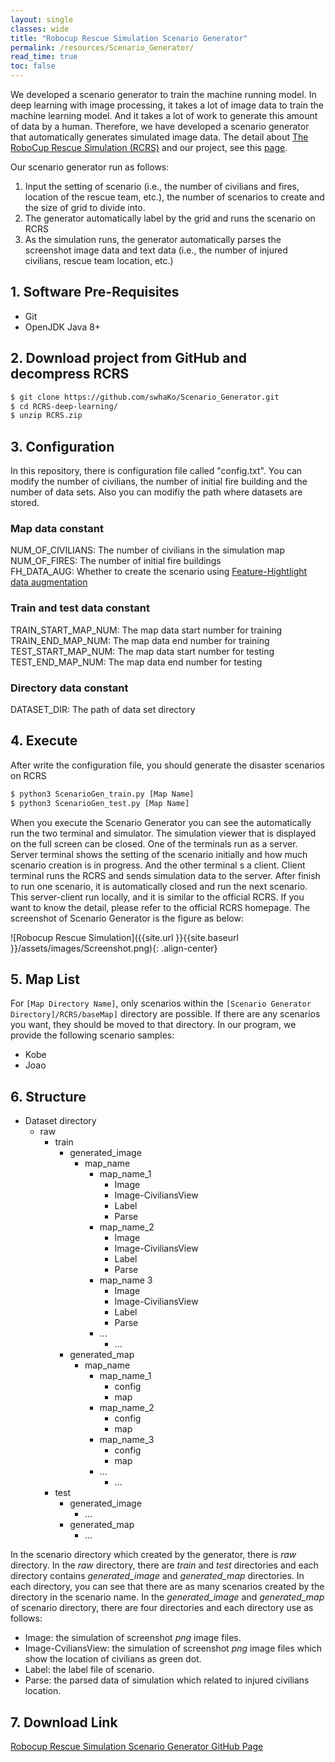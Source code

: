 ```yaml
---
layout: single
classes: wide
title: "Robocup Rescue Simulation Scenario Generator"
permalink: /resources/Scenario_Generator/
read_time: true
toc: false
---
```

We developed a scenario generator to train the machine running model. In deep learning with image processing, it takes a lot of image data to train the machine learning model. And it takes a lot of work to generate this amount of data by a human. Therefore, we have developed a scenario generator that automatically generates simulated image data. The detail about [The RoboCup Rescue Simulation (RCRS)](https://rescuesim.robocup.org/) and our project, see this [page](https://swhako.github.io/swha/resources/Intro/).

Our scenario generator run as follows:
1. Input the setting of scenario (i.e., the number of civilians and fires, location of the rescue team, etc.), the number of scenarios to create and the size of grid to divide into.
2. The generator automatically label by the grid and runs the scenario on RCRS
3. As the simulation runs, the generator automatically parses the screenshot image data and text data (i.e., the number of injured civilians, rescue team location, etc.)

## 1. Software Pre-Requisites
- Git
- OpenJDK Java 8+

## 2. Download project from GitHub and decompress RCRS
```bash
$ git clone https://github.com/swhaKo/Scenario_Generator.git
$ cd RCRS-deep-learning/
$ unzip RCRS.zip
```

## 3. Configuration
In this repository, there is configuration file called "config.txt". You can modify the number of civilians, the number of initial fire building and the number of data sets. Also you can modifiy the path where datasets are stored.  

### Map data constant
NUM_OF_CIVILIANS: The number of civilians in the simulation map  
NUM_OF_FIRES: The number of initial fire buildings  
FH_DATA_AUG: Whether to create the scenario using [Feature-Hightlight data augmentation](https://swhako.github.io/swha/resources/Augmentation/)

### Train and test data constant
TRAIN_START_MAP_NUM: The map data start number for training  
TRAIN_END_MAP_NUM: The map data end number for training  
TEST_START_MAP_NUM: The map data start number for testing  
TEST_END_MAP_NUM: The map data end number for testing  

### Directory data constant
DATASET_DIR: The path of data set directory  

## 4. Execute
After write the configuration file, you should generate the disaster scenarios on RCRS
```bash
$ python3 ScenarioGen_train.py [Map Name]
$ python3 ScenarioGen_test.py [Map Name]
```
When you execute the Scenario Generator you can see the automatically run the two terminal and simulator. The simulation viewer that is displayed on the full screen can be closed. One of the terminals run as a server. Server terminal shows the setting of the scenario initially and how much scenario creation is in progress. And the other terminal s a client. Client terminal runs the RCRS and sends simulation data to the server. After finish to run one scenario, it is automatically closed and run the next scenario. This server-client run locally, and it is similar to the official RCRS. If you want to know the detail, please refer to the official RCRS homepage. The screenshot of Scenario Generator is the figure as below:

![Robocup Rescue Simulation]({{site.url }}{{site.baseurl }}/assets/images/Screenshot.png){: .align-center}



## 5. Map List
For `[Map Directory Name]`, only scenarios within the `[Scenario Generator Directory]/RCRS/baseMap]` directory are possible. If there are any scenarios you want, they should be moved to that directory. In our program, we provide the following scenario samples:
- Kobe
- Joao


## 6. Structure
* Dataset directory
  * raw
    * train
      * generated_image
        * map_name
          * map_name_1
            * Image
            * Image-CiviliansView
            * Label
            * Parse
          * map_name_2
            * Image
            * Image-CiviliansView
            * Label
            * Parse
          * map_name 3
            * Image
            * Image-CiviliansView
            * Label
            * Parse
          * ...
            * ...
      * generated_map
        * map_name
          * map_name_1
            * config
            * map
          * map_name_2
            * config
            * map
          * map_name_3
            * config
            * map
          * ...
            * ... 
    * test
      * generated_image
        * ...
      * generated_map
        * ...

In the scenario directory which created by the generator, there is *raw* directory. In the *raw* directory, there are *train* and *test* directories and each directory contains *generated_image* and *generated_map* directories. In each directory, you can see that there are as many scenarios created by the directory in the scenario name. In the *generated_image* and *generated_map* of scenario directory, there are four directories and each directory use as follows:

* Image: the simulation of screenshot *png* image files.
* Image-CviliansView: the simulation of screenshot *png* image files which show the location of civilians as green dot.
* Label: the label file of scenario.
* Parse: the parsed data of simulation which related to injured civilians location.


## 7. Download Link
[Robocup Rescue Simulation Scenario Generator GitHub Page](https://github.com/swhaKo/Scenario_Generator)
